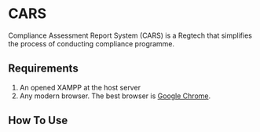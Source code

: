 # CARS

Compliance Assessment Report System (CARS) is a Regtech that simplifies the process of conducting compliance programme.

## Requirements

1. An opened XAMPP at the host server
1. Any modern browser. The best browser is [Google Chrome](https://www.google.com/chrome/).

## How To Use
